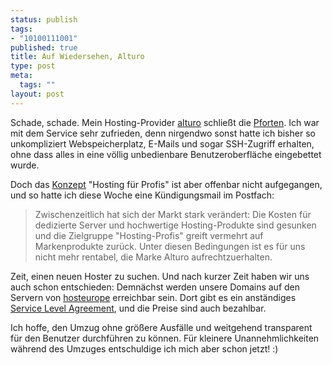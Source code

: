 ```yaml
--- 
status: publish
tags: 
- "10100111001"
published: true
title: Auf Wiedersehen, Alturo
type: post
meta: 
  tags: ""
layout: post
---
```

Schade, schade. Mein Hosting-Provider <a href="http://alturo.de">alturo</a> schließt die <a href="http://www.heise.de/newsticker/meldung/78377">Pforten</a>. Ich war mit dem Service sehr zufrieden, denn nirgendwo sonst hatte ich bisher so unkompliziert Webspeicherplatz, E-Mails und sogar SSH-Zugriff erhalten, ohne dass alles in eine völlig unbedienbare Benutzeroberfläche eingebettet wurde.

Doch das <a href="http://www.heise.de/newsticker/meldung/44385">Konzept</a> "Hosting für Profis" ist aber offenbar nicht aufgegangen, und so hatte ich diese Woche eine Kündigungsmail im Postfach:

<blockquote>Zwischenzeitlich hat sich der Markt stark verändert: Die Kosten für dedizierte Server und hochwertige Hosting-Produkte sind gesunken und die Zielgruppe "Hosting-Profis" greift vermehrt auf Markenprodukte zurück. Unter diesen Bedingungen ist es für uns nicht mehr rentabel, die Marke Alturo aufrechtzuerhalten.</blockquote>

Zeit, einen neuen Hoster zu suchen. Und nach kurzer Zeit haben wir uns auch schon entschieden: Demnächst werden unsere Domains  auf den Servern von <a href="http://hosteurope.de">hosteurope</a> erreichbar sein. Dort gibt es ein anständiges <a href="http://de.wikipedia.org/wiki/Service_Level_Agreement">Service Level Agreement</a>, und die Preise sind auch bezahlbar.

Ich hoffe, den Umzug ohne größere Ausfälle und weitgehend transparent für den Benutzer durchführen zu können. Für kleinere Unannehmlichkeiten während des Umzuges entschuldige ich mich aber schon jetzt! :)
